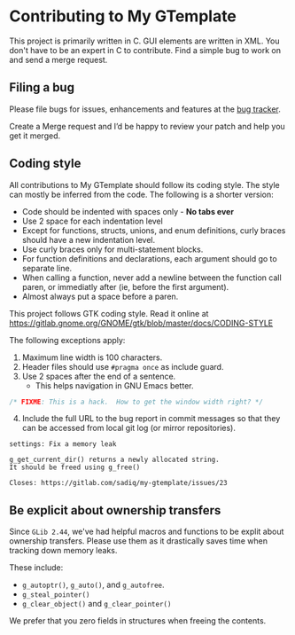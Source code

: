 # Contributing to My GTemplate

This project is primarily written in C.  GUI elements are written
in XML.  You don't have to be an expert in C to contribute.  Find
a simple bug to work on and send a merge request.


## Filing a bug

Please file bugs for issues, enhancements and features at the
[bug tracker](https://gitlab.com/sadiq/my-gtemplate/issues).

Create a Merge request and I’d be happy to review your patch
and help you get it merged.


## Coding style

All contributions to My GTemplate should follow its coding style.
The style can mostly be inferred from the code.  The following
is a shorter version:

* Code should be indented with spaces only - **No tabs ever**
* Use 2 space for each indentation level
* Except for functions, structs, unions, and enum definitions,
  curly braces should have a new indentation level.
* Use curly braces only for multi-statement blocks.
* For function definitions and declarations, each argument should
  go to separate line.
* When calling a function, never add a newline between the function
  call paren, or immediatly after (ie, before the first argument).
* Almost always put a space before a paren.

This project follows GTK coding style.  Read it online
at https://gitlab.gnome.org/GNOME/gtk/blob/master/docs/CODING-STYLE

The following exceptions apply:

1. Maximum line width is 100 characters.
2. Header files should use `#pragma once` as include guard.
3. Use 2 spaces after the end of a sentence.
   * This helps navigation in GNU Emacs better.

```c
/* FIXME: This is a hack.  How to get the window width right? */
```

4. Include the full URL to the bug report in commit messages so that
   they can be accessed from local git log (or mirror repositories).

```
settings: Fix a memory leak

g_get_current_dir() returns a newly allocated string.
It should be freed using g_free()

Closes: https://gitlab.com/sadiq/my-gtemplate/issues/23
```


## Be explicit about ownership transfers

Since `GLib 2.44`, we've had helpful macros and functions to be
explit about ownership transfers.  Please use them as it drastically
saves time when tracking down memory leaks.

These include:

 * `g_autoptr()`, `g_auto()`, and `g_autofree`.
 * `g_steal_pointer()`
 * `g_clear_object()` and `g_clear_pointer()`

We prefer that you zero fields in structures when freeing the contents.
